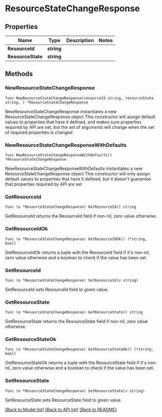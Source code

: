 # ResourceStateChangeResponse

## Properties

Name | Type | Description | Notes
------------ | ------------- | ------------- | -------------
**ResourceId** | **string** |  | 
**ResourceState** | **string** |  | 

## Methods

### NewResourceStateChangeResponse

`func NewResourceStateChangeResponse(resourceId string, resourceState string, ) *ResourceStateChangeResponse`

NewResourceStateChangeResponse instantiates a new ResourceStateChangeResponse object
This constructor will assign default values to properties that have it defined,
and makes sure properties required by API are set, but the set of arguments
will change when the set of required properties is changed

### NewResourceStateChangeResponseWithDefaults

`func NewResourceStateChangeResponseWithDefaults() *ResourceStateChangeResponse`

NewResourceStateChangeResponseWithDefaults instantiates a new ResourceStateChangeResponse object
This constructor will only assign default values to properties that have it defined,
but it doesn't guarantee that properties required by API are set

### GetResourceId

`func (o *ResourceStateChangeResponse) GetResourceId() string`

GetResourceId returns the ResourceId field if non-nil, zero value otherwise.

### GetResourceIdOk

`func (o *ResourceStateChangeResponse) GetResourceIdOk() (*string, bool)`

GetResourceIdOk returns a tuple with the ResourceId field if it's non-nil, zero value otherwise
and a boolean to check if the value has been set.

### SetResourceId

`func (o *ResourceStateChangeResponse) SetResourceId(v string)`

SetResourceId sets ResourceId field to given value.


### GetResourceState

`func (o *ResourceStateChangeResponse) GetResourceState() string`

GetResourceState returns the ResourceState field if non-nil, zero value otherwise.

### GetResourceStateOk

`func (o *ResourceStateChangeResponse) GetResourceStateOk() (*string, bool)`

GetResourceStateOk returns a tuple with the ResourceState field if it's non-nil, zero value otherwise
and a boolean to check if the value has been set.

### SetResourceState

`func (o *ResourceStateChangeResponse) SetResourceState(v string)`

SetResourceState sets ResourceState field to given value.



[[Back to Model list]](../README.md#documentation-for-models) [[Back to API list]](../README.md#documentation-for-api-endpoints) [[Back to README]](../README.md)


